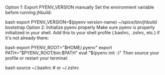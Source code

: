 
Option 1: Export PYENV_VERSION manually
Set the environment variable before running jhbuild:

bash
export PYENV_VERSION=$(pyenv version-name)
~/spice/bin/jhbuild bootstrap
Option 2: Initialize pyenv properly
Make sure pyenv is properly initialized in your shell. Add this to your shell profile (.bashrc, .zshrc, etc.) if it's not already there:

bash
export PYENV_ROOT="$HOME/.pyenv"
export PATH="$PYENV_ROOT/bin:$PATH"
eval "$(pyenv init -)"
Then source your profile or restart your terminal:

bash
source ~/.bashrc  # or ~/.zshrc

